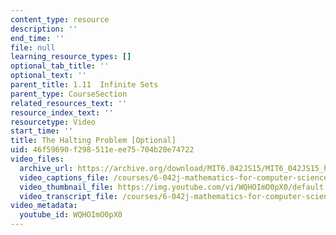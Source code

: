```yaml
---
content_type: resource
description: ''
end_time: ''
file: null
learning_resource_types: []
optional_tab_title: ''
optional_text: ''
parent_title: 1.11  Infinite Sets
parent_type: CourseSection
related_resources_text: ''
resource_index_text: ''
resourcetype: Video
start_time: ''
title: The Halting Problem [Optional]
uid: 46f59690-f298-511e-ee75-704b20e74722
video_files:
  archive_url: https://archive.org/download/MIT6.042JS15/MIT6_042JS15_haltingproblem_s13_ipod.mp4
  video_captions_file: /courses/6-042j-mathematics-for-computer-science-spring-2015/81209385364e583cb336bb41a1f30c9e_WQHOImO0pX0.vtt
  video_thumbnail_file: https://img.youtube.com/vi/WQHOImO0pX0/default.jpg
  video_transcript_file: /courses/6-042j-mathematics-for-computer-science-spring-2015/c187cdf86ecca2da952699d867a2f879_WQHOImO0pX0.pdf
video_metadata:
  youtube_id: WQHOImO0pX0
---
```


